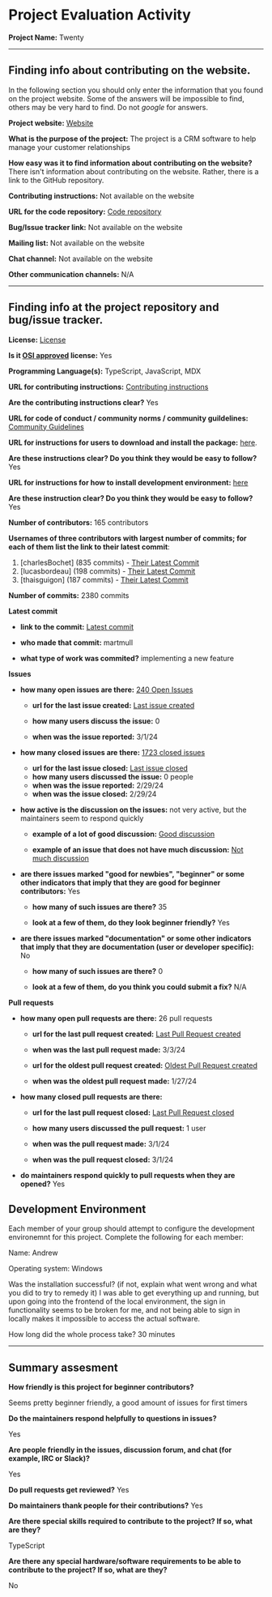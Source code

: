 # Project Evaluation Activity



__Project Name:__  Twenty 


---

## Finding info about contributing on the website.

In the following section you should only enter the information that you
found on the project website. Some of the answers will be impossible to find, others
may be very hard to find. Do not _google_ for answers.

__Project website:__ [Website](https://twenty.com/)


__What is the purpose of the project:__ The project is a CRM software to help manage your customer relationships 


__How easy was it to find information about contributing on the website?__ There isn't information about contributing on the website. Rather, there is a link to the GitHub repository. 


__Contributing instructions:__ Not available on the website 

__URL for the code repository:__ [Code repository](https://github.com/twentyhq/twenty)

__Bug/Issue tracker link:__ Not available on the website 

__Mailing list:__ Not available on the website 

__Chat channel:__ Not available on the website 

__Other communication channels:__ N/A


---

## Finding info at the project repository and bug/issue tracker.

__License:__ [License](https://github.com/twentyhq/twenty?tab=AGPL-3.0-1-ov-file)

__Is it [OSI approved](https://opensource.org/licenses/alphabetical) license:__ Yes

__Programming Language(s):__ TypeScript, JavaScript, MDX

__URL for contributing instructions:__ [Contributing instructions](https://github.com/twentyhq/twenty/blob/8f6200be7dd00ba8dda8be1ce70e3d932496b83a/.github/CONTRIBUTING.md)

__Are the contributing instructions clear?__ Yes


__URL for code of conduct / community norms / community guildelines:__ [Community Guidelines](https://github.com/twentyhq/twenty/blob/8f6200be7dd00ba8dda8be1ce70e3d932496b83a/.github/CODE_OF_CONDUCT.md)

__URL for instructions for users to download and install the package:__  [here](https://docs.twenty.com/start/local-setup/). 


__Are these instructions clear? Do you think they would be easy to follow?__ Yes


__URL for instructions for how to install development environment:__ [here](https://docs.twenty.com/start/local-setup/)


__Are these instruction clear? Do you think they would be easy to follow?__ Yes


__Number of contributors:__ 165 contributors


__Usernames of three contributors with largest number of commits; for
each of them list the link to their latest commit__:

1. [charlesBochet] (835 commits) - [Their Latest Commit](https://github.com/twentyhq/twenty/commit/b69fed90232ce54fd2e05ccb6456d35f9a3841f8)
1. [lucasbordeau] (198 commits) - [Their Latest Commit](https://github.com/twentyhq/twenty/commit/fb920a92e749f6e9a1be1d183d99d780b1ef54ef)
1. [thaisguigon] (187 commits) - [Their Latest Commit](https://github.com/twentyhq/twenty/commit/30df6c10ea42a69e877ec161b56a11f45e2eb837)


__Number of commits:__ 2380 commits

__Latest commit__ 

- __link to the commit:__ [Latest commit](https://github.com/twentyhq/twenty/commit/8f6200be7dd00ba8dda8be1ce70e3d932496b83a)

- __who made that commit:__ martmull

- __what type of work was commited?__ implementing a new feature


__Issues__

- __how many open issues are there:__ [240 Open Issues](https://github.com/twentyhq/twenty/issues)

    - __url for the last issue created:__ [Last issue created](https://github.com/twentyhq/twenty/issues/4269)

    - __how many users discuss the issue:__ 0
    
    - __when was the issue reported:__ 3/1/24
    

- __how many closed issues are there:__ [1723 closed issues](https://github.com/twentyhq/twenty/issues?q=is%3Aissue+is%3Aclosed)
    - __url for the last issue closed:__ [Last issue closed](https://github.com/twentyhq/twenty/issues/4240)
    - __how many users discussed the issue:__ 0 people
    - __when was the issue reported:__ 2/29/24
    - __when was the issue closed:__ 2/29/24

- __how active is the discussion on the issues:__ not very active, but the maintainers seem to respond quickly

    - __example of a lot of good discussion:__ [Good discussion](https://github.com/twentyhq/twenty/issues/4115)
    
    - __example of an issue that does not have much discussion:__ [Not much discussion](https://github.com/twentyhq/twenty/issues/4267)



- __are there issues marked "good for newbies", "beginner" or some other indicators that imply that they are good for beginner contributors:__ Yes

    - __how many of such issues are there?__ 35
    
    - __look at a few of them, do they look beginner friendly?__ Yes



- __are there issues marked "documentation" or some other indicators that imply that they are documentation (user or developer specific):__ No

    - __how many of such issues are there?__ 0
    
    - __look at a few of them, do you think you could submit a fix?__ N/A



__Pull requests__

- __how many open pull requests are there:__ 26 pull requests

    - __url for the last pull request created:__ [Last Pull Request created](https://github.com/twentyhq/twenty/pull/4278)
    
    - __when was the last pull request made:__ 3/3/24

    - __url for the oldest pull request created:__ [Oldest Pull Request created](https://github.com/twentyhq/twenty/pull/3656)
    
    - __when was the oldest pull request made:__ 1/27/24

- __how many closed pull requests are there:__ 

    - __url for the last pull request closed:__ [Last Pull Request closed](https://github.com/twentyhq/twenty/pull/4259)
    
    - __how many users discussed the pull request:__ 1 user
    
    - __when was the pull request made:__  3/1/24
    
    - __when was the pull request closed:__ 3/1/24
    

- __do maintainers respond quickly to pull requests when they are opened?__ Yes


## Development Environment 

Each member of your group should attempt to configure the development environemnt 
for this project. Complete the following for each member:

Name: Andrew

Operating system: Windows

Was the installation successful? (if not, explain what went wrong and 
what you did to try to remedy it) I was able to get everything up and running, but upon going into the frontend of the local environment, the sign in functionality seems to be broken for me, and not being able to sign in locally makes it impossible to access the actual software. 

How long did the whole process take? 30 minutes


---


## Summary assesment
__How friendly is this project for beginner contributors?__

Seems pretty beginner friendly, a good amount of issues for first timers

__Do the maintainers respond helpfully to questions in issues?__

Yes

__Are people friendly in the issues, discussion forum, and chat (for example, IRC or Slack)?__

Yes


__Do pull requests get reviewed?__
Yes


__Do maintainers thank people for their contributions?__
Yes


__Are there special skills required to contribute to the project? If so, what are they?__

TypeScript

__Are there any special hardware/software requirements to be able to contribute to the project? If so, what are they?__

No